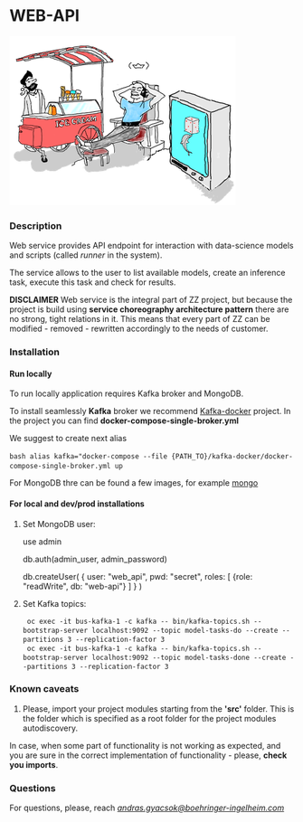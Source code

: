 # WEB-API


![alt text](scientist-ice-cart.png "Logo")


### Description
Web service provides API endpoint for interaction with data-science models and
scripts (called *runner* in the system). 

The service allows to the user to list available models, create an inference 
task, execute this task and check for results. 

**DISCLAIMER** Web service is the integral part of ZZ project, but because the 
project is build using **service choreography architecture pattern** there are 
no strong, tight relations in it. This means that every part of ZZ can be 
modified - removed - rewritten accordingly to the needs of customer.


### Installation


#### Run locally


To run locally application requires Kafka broker and MongoDB.

To install seamlessly **Kafka** broker we recommend 
[Kafka-docker](https://github.com/wurstmeister/kafka-docker) project. 
In the project you can find **docker-compose-single-broker.yml**

We suggest to create next alias

```bash alias kafka="docker-compose --file {PATH_TO}/kafka-docker/docker-compose-single-broker.yml up```

For MongoDB thre can be found a few images, for example 
[mongo](https://hub.docker.com/_/mongo)


#### For local and dev/prod installations

1. Set MongoDB user:


    use admin
    
    db.auth(admin_user, admin_password)
    
    db.createUser(
       {
         user: "web_api",
         pwd: "secret",
         roles: [ 
            {role: "readWrite", db: "web-api"}
          ]
       }
    )

2. Set Kafka topics:
    
        oc exec -it bus-kafka-1 -c kafka -- bin/kafka-topics.sh --bootstrap-server localhost:9092 --topic model-tasks-do --create --partitions 3 --replication-factor 3
        oc exec -it bus-kafka-1 -c kafka -- bin/kafka-topics.sh --bootstrap-server localhost:9092 --topic model-tasks-done --create --partitions 3 --replication-factor 3


### Known caveats

1. Please, import your project modules starting from the **'src'** folder. 
This is the folder which is specified as a root folder for the project 
modules autodiscovery.

In case, when some part of functionality is not working as expected, and you 
are sure in the correct implementation of functionality - 
please, __check you imports__.


### Questions
For questions, please, reach *andras.gyacsok@boehringer-ingelheim.com*